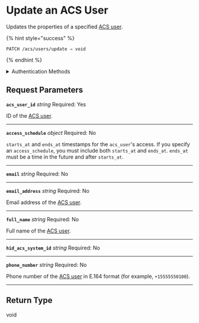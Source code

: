 # Update an ACS User

Updates the properties of a specified [ACS user](https://docs.seam.co/latest/capability-guides/access-systems/user-management).

{% hint style="success" %}
```
PATCH /acs/users/update ⇒ void
```
{% endhint %}

<details>

<summary>Authentication Methods</summary>

- API key
- Personal access token
  <br>Must also include the `seam-workspace` header in the request.
</details>

## Request Parameters

**`acs_user_id`** *string*
Required: Yes

ID of the [ACS user](https://docs.seam.co/latest/capability-guides/access-systems/user-management).

---

**`access_schedule`** *object*
Required: No

`starts_at` and `ends_at` timestamps for the `acs_user`'s access. If you specify an `access_schedule`, you must include both `starts_at` and `ends_at`. `ends_at` must be a time in the future and after `starts_at`.

---

**`email`** *string*
Required: No

---

**`email_address`** *string*
Required: No

Email address of the [ACS user](https://docs.seam.co/latest/capability-guides/access-systems/user-management).

---

**`full_name`** *string*
Required: No

Full name of the [ACS user](https://docs.seam.co/latest/capability-guides/access-systems/user-management).

---

**`hid_acs_system_id`** *string*
Required: No

---

**`phone_number`** *string*
Required: No

Phone number of the [ACS user](https://docs.seam.co/latest/capability-guides/access-systems/user-management) in E.164 format (for example, `+15555550100`).

---


## Return Type

void
